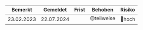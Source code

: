 |Bemerkt|Gemeldet|Frist|Behoben|Risiko|
|---|---|---|---|---|
|23.02.2023|22.07.2024||🟡teilweise|🔴hoch|
